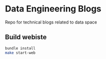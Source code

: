 # Data Engineering Blogs

Repo for technical blogs related to data space


## Build webiste

```bash
bundle install
make start-web
```
